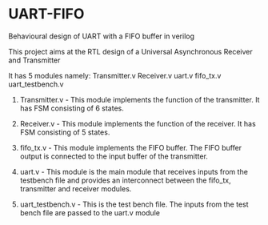 # UART-FIFO

Behavioural design of UART with a FIFO buffer in verilog

This project aims at the RTL design of a Universal Asynchronous Receiver and Transmitter

It has 5 modules namely:
   Transmitter.v
   Receiver.v
   uart.v
   fifo_tx.v
   uart_testbench.v
   
1. Transmitter.v - 
     This module implements the function of the transmitter. It has FSM consisting of 6 states.

2. Receiver.v - 
     This module implements the function of the receiver. It has FSM consisting of 5 states.
        
3. fifo_tx.v - 
     This module implements the FIFO buffer. 
     The FIFO buffer output is connected to the input buffer of the transmitter.
        
4. uart.v - 
     This module is the main module that receives inputs from the testbench file and provides an interconnect between the fifo_tx, transmitter and receiver modules.

5. uart_testbench.v - 
     This is the test bench file. The inputs from the test bench file are passed to the uart.v module
   
